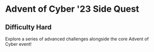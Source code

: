 # Advent of Cyber '23 Side Quest
## Difficulty Hard
Explore a series of advanced challenges alongside the core Advent of Cyber event!

